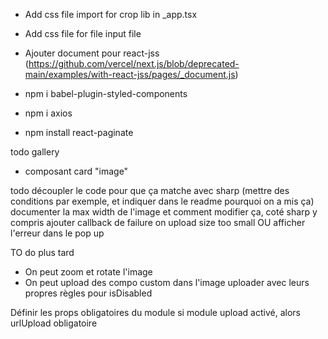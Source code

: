 - Add css file import for crop lib in \_app.tsx

- Add css file for file input file

- Ajouter document pour react-jss (https://github.com/vercel/next.js/blob/deprecated-main/examples/with-react-jss/pages/_document.js)
- npm i babel-plugin-styled-components
- npm i axios
- npm install react-paginate

todo gallery

- composant card "image"

todo
découpler le code pour que ça matche avec sharp (mettre des conditions par exemple, et indiquer dans le readme pourquoi on a mis ça)
documenter la max width de l'image et comment modifier ça, coté sharp y compris
ajouter callback de failure on upload size too small OU afficher l'erreur dans le pop up

TO do plus tard

- On peut zoom et rotate l'image
- On peut upload des compo custom dans l'image uploader avec leurs propres règles pour isDisabled

Définir les props obligatoires du module
si module upload activé, alors urlUpload obligatoire
